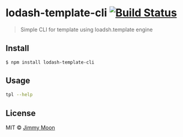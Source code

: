 # lodash-template-cli [![Build Status](https://travis-ci.org/ragingwind/lodash-template-cli.svg?branch=master)](https://travis-ci.org/ragingwind/lodash-template-cli)

> Simple CLI for template using loadsh.template engine


## Install

```
$ npm install lodash-template-cli
```

## Usage

```sh
tpl --help
```

## License

MIT © [Jimmy Moon](http://ragingwind.me)
